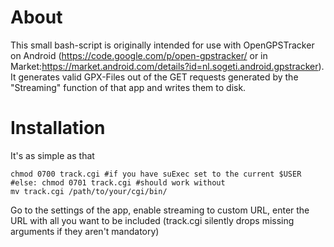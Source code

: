 About
=====

This small bash-script is originally intended for use with OpenGPSTracker on Android (https://code.google.com/p/open-gpstracker/ or in Market:https://market.android.com/details?id=nl.sogeti.android.gpstracker). It generates valid GPX-Files out of the GET requests generated by the "Streaming" function of that app and writes them to disk.

Installation
============

It's as simple as that

    chmod 0700 track.cgi #if you have suExec set to the current $USER
    #else: chmod 0701 track.cgi #should work without 
    mv track.cgi /path/to/your/cgi/bin/

Go to the settings of the app, enable streaming to custom URL, enter the URL with all you want to be included (track.cgi silently drops missing arguments if they aren't mandatory)